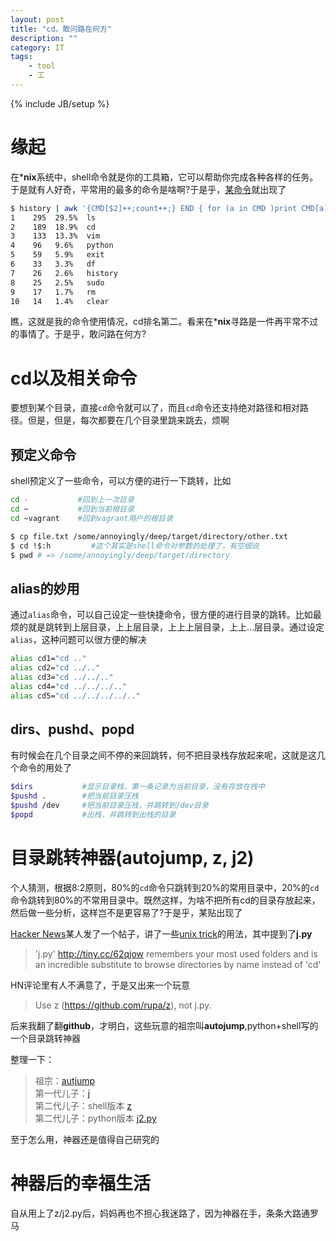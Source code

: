 ```yaml
---
layout: post
title: "cd，敢问路在何方"
description: ""
category: IT
tags: 
    - tool
    - 工
---
```

{% include JB/setup %}

# 缘起
在***nix**系统中，shell命令就是你的工具箱，它可以帮助你完成各种各样的任务。于是就有人好奇，平常用的最多的命令是啥啊?于是乎，[某命令](http://coolshell.cn/articles/8619.html)就出现了

```bash
$ history | awk '{CMD[$2]++;count++;} END { for (a in CMD )print CMD[a] " " CMD[a]/count*100 "% " a }' | grep -v "./" | column -c3 -s " " -t | sort -nr | nl | head -n10
1    295  29.5%  ls
2    189  18.9%  cd
3    133  13.3%  vim
4    96   9.6%   python
5    59   5.9%   exit
6    33   3.3%   df
7    26   2.6%   history
8    25   2.5%   sudo
9    17   1.7%   rm
10   14   1.4%   clear
```

瞧，这就是我的命令使用情况，cd排名第二。看来在***nix**寻路是一件再平常不过的事情了。于是乎，敢问路在何方?

# cd以及相关命令
要想到某个目录，直接`cd`命令就可以了，而且`cd`命令还支持绝对路径和相对路径。但是，但是，每次都要在几个目录里跳来跳去，烦啊

## 预定义命令
shell预定义了一些命令，可以方便的进行一下跳转，比如

```bash
cd -           #回到上一次目录
cd ~           #回到当前根目录
cd ~vagrant    #回到vagrant用户的根目录

$ cp file.txt /some/annoyingly/deep/target/directory/other.txt
$ cd !$:h         #这个其实是shell命令对参数的处理了，有空细说
$ pwd # => /some/annoyingly/deep/target/directory
```

## alias的妙用
通过`alias`命令，可以自己设定一些快捷命令，很方便的进行目录的跳转。比如最烦的就是跳转到上层目录，上上层目录，上上上层目录，上上...层目录。通过设定`alias`，这种问题可以很方便的解决

```bash
alias cd1="cd .."
alias cd2="cd ../.."
alias cd3="cd ../../.."
alias cd4="cd ../../../.."
alias cd5="cd ../../../../.."
```

## dirs、pushd、popd
有时候会在几个目录之间不停的来回跳转，何不把目录栈存放起来呢，这就是这几个命令的用处了

```bash
$dirs           #显示目录栈，第一条记录为当前目录，没有存放在栈中
$pushd .        #把当前目录压栈
$pushd /dev     #把当前目录压栈，并跳转到/dev目录
$popd           #出栈，并跳转到出栈的目录
```

# 目录跳转神器(autojump, z, j2)

个人猜测，根据8:2原则，80%的`cd`命令只跳转到20%的常用目录中，20%的`cd`命令跳转到80%的不常用目录中。既然这样，为啥不把所有cd的目录存放起来，然后做一些分析，这样岂不是更容易了?于是乎，某贴出现了

[Hacker News](https://news.ycombinator.com/item?id=5337558)某人发了一个帖子，讲了一些[unix trick](http://mmb.pcb.ub.es/~carlesfe/unix/tricks.txt)的用法，其中提到了**j.py**
> 'j.py' http://tiny.cc/62qjow remembers your most used folders and is an 
  incredible substitute to browse directories by name instead of 'cd' 

HN评论里有人不满意了，于是又出来一个玩意
> Use z (https://github.com/rupa/z), not j.py.

后来我翻了翻**github**，才明白，这些玩意的祖宗叫**autojump**,python+shell写的一个目录跳转神器

整理一下：
> 祖宗：[autjump](https://github.com/joelthelion/autojump)  
> 第一代儿子：[j](https://github.com/rupa/j/)  
> 第二代儿子：shell版本 [z](https://github.com/rupa/z)  
> 第二代儿子：python版本 [j2.py](https://github.com/rupa/j2)

至于怎么用，神器还是值得自己研究的

# 神器后的幸福生活
自从用上了z/j2.py后，妈妈再也不担心我迷路了，因为神器在手，条条大路通罗马
